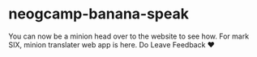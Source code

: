 # neogcamp-banana-speak
You can now be a minion head over to the website to see how.
For mark SIX, minion translater web app is here.
Do Leave Feedback ❤️
